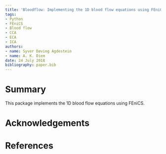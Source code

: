 ```yaml
---
title: 'Bloodflow: Implementing the 1D blood flow equations using FEniCS'
tags:
- Python
- FEniCS
- Blood flow
- CCA
- ECA
- ICA
authors:
- name: Syver Døving Agdestein
- name: A. K. Diem
date: 24 July 2018
bibliography: paper.bib
---
```


# Summary

This package implements the 1D blood flow equations using FEniCS.

# Acknowledgements

# References
